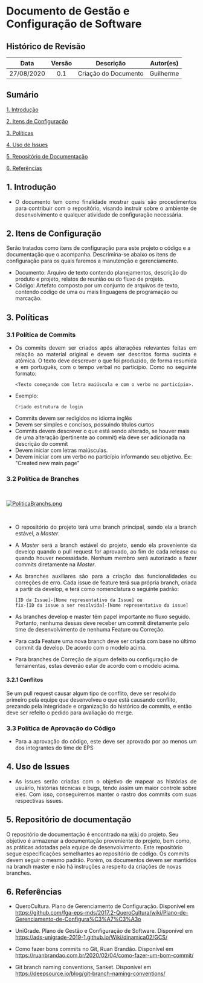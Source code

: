 # Documento de Gestão e Configuração de Software

## Histórico de Revisão

|   Data   |  Versão  |        Descrição       |          Autor(es)          |
|:--------:|:--------:|:----------------------:|:---------------------------:|
|27/08/2020|   0.1    | Criação do Documento        |   Guilherme  |

## Sumário

[1. Introdução](#1-introducao)

[2. Itens de Configuração](#2-itens-de-configuracao)

[3. Políticas](#3-politicas)

[4. Uso de Issues](#4-uso-de-issues)

[5. Repositório de Documentação](#5-repositorio-de-documentacao)

[6. Referências](#6-referencias)

## 1. Introdução

* <p align = "justify">O documento tem como finalidade mostrar quais são procedimentos para contribuir com o repositório, visando instruir sobre o ambiente de desenvolvimento e qualquer atividade de configuração necessária.</p>

## 2. Itens de Configuração

Serão tratados como itens de configuração para este projeto o código e a documentação que o acompanha. Descrimina-se abaixo os itens de configuração para os quais faremos a manutenção e gerenciamento.

* Documento: Arquivo de texto contendo planejamentos, descrição do produto e projeto, relatos de reunião ou do fluxo de projeto.
* Código: Artefato composto por um conjunto de arquivos de texto, contendo código de uma ou mais linguagens de programação ou marcação.

## 3. Políticas

### 3.1 Política de Commits

* <p align = "justify">Os commits devem ser criados após alterações relevantes feitas em relação ao material original e devem ser descritos forma sucinta e atômica. O texto deve descrever o que foi produzido, de forma resumida e em português, com o tempo verbal no particípio. Como no seguinte formato:

   ```<Texto começando com letra maiúscula e com o verbo no particípio>.```

* Exemplo:

   ```Criado estrutura de login```

</p>

* Commits devem ser redigidos no idioma inglês
* Devem ser simples e concisos, possuindo títulos curtos
* Commits devem descrever o que está sendo alterado, se houver mais de uma alteração (pertinente ao commit) ela deve ser adicionada na descrição do commit
* Devem iniciar com letras maiúsculas.
* Devem iniciar com um verbo no particípio informando seu objetivo. Ex: "Created new main page"

### 3.2 Política de Branches

<br>

[![PoliticaBranchs.png](img/branches.png)](img/branches.png)

<br>

* <p align = "justify">O repositório do projeto terá uma branch principal, sendo ela a branch estável, a <i>Master</i>.</p>

* <p align = "justify">A <i>Master</i> será a branch estável do projeto, sendo ela proveniente da develop quando o pull request for aprovado, ao fim de cada release ou quando houver necessidade. Nenhum membro será autorizado a fazer commits diretamente na <i>Master</i>.</p>

* <p align = "justify">As branches auxiliares são para a criação das funcionalidades ou correções de erro. Cada issue de feature terá sua própria branch, criada a partir da develop, e terá como nomenclatura o seguinte padrão: </p>

   ```[ID da Issue]-[Nome representativo da Issue] ou``` <br>
   ```fix-[ID da issue a ser resolvida]-[Nome representativo da issue] ``` <br>


* As branches develop e master têm papel importante no fluxo seguido. Portanto, nenhuma dessas deve receber um commit diretamente pelo time de desenvolvimento de nenhuma Feature ou Correção.

* Para cada Feature uma nova branch deve ser criada com base no último commit da develop. De acordo com o modelo acima.
  
* Para branches de Correção de algum defeito ou configuração de ferramentas, estas deverão estar de acordo com o modelo acima.

#### 3.2.1 Conflitos

Se um pull request causar algum tipo de conflito, deve ser resolvido primeiro pela equipe que desenvolveu o que está causando conflito, prezando pela integridade e organização do histórico de commits, e então deve ser refeito o pedido para avaliação do merge.

### 3.3 Política de Aprovação do Código

* <p align = "justify"> Para a aprovação do código, este deve ser aprovado por ao menos um dos integrantes do time de EPS</p>

## 4. Uso de Issues

* <p align = "justify">As issues serão criadas com o objetivo de mapear as histórias de usuário, histórias técnicas e bugs, tendo assim um maior controle sobre eles. Com isso, conseguiremos manter o rastro dos commits com suas respectivas issues.</p>


## 5. Repositório de documentação

O repositório de documentação é encontrado na [wiki](#https://fga-eps-mds.github.io/2020.1-Grupo6/) do projeto. Seu objetivo é armazenar a documentação proveniente do projeto, bem como, as práticas adotadas pela equipe de desenvolvimento. Este repositório segue especificações semelhantes ao repositório de código. Os commits devem seguir o mesmo padrão. Porém, os documentos devem ser mantidos na branch master e não há instruções a respeito da criações de novas branches.

## 6. Referências

* QueroCultura. Plano de Gerenciamento de Configuração. Disponível em <https://github.com/fga-eps-mds/2017.2-QueroCultura/wiki/Plano-de-Gerenciamento-de-Configura%C3%A7%C3%A3o>

* UniGrade. Plano de Gestão e Configuração de Software. Disponível em <https://ads-unigrade-2019-1.github.io/Wiki/dinamica02/GCS/>

* Como fazer bons commits no Git, Ruan Brandão. Disponível em <https://ruanbrandao.com.br/2020/02/04/como-fazer-um-bom-commit/>

* Git branch naming conventions, Sanket. Disponível em <https://deepsource.io/blog/git-branch-naming-conventions/>